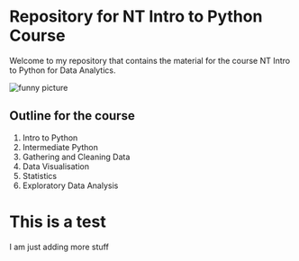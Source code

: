 # Repository for NT Intro to Python Course

Welcome to my repository that contains the material for the course NT Intro to Python for Data Analytics.

![funny picture](https://media.giphy.com/media/xT5LMWNOjGqJzUfyve/giphy.gif)

## Outline for the course

1. Intro to Python
2. Intermediate Python
3. Gathering and Cleaning Data
4. Data Visualisation
5. Statistics
6. Exploratory Data Analysis

# This is a test

I am just adding more stuff